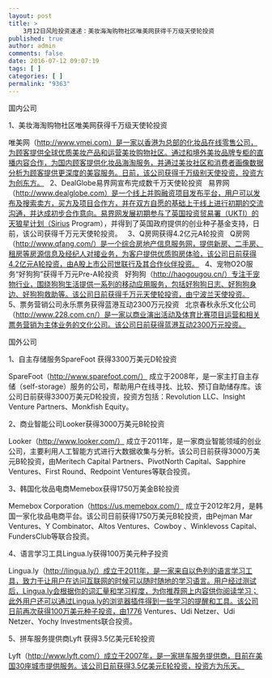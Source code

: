 ```yaml
---
layout: post
title: >
    3月12日风险投资速递：美妆海淘购物社区唯美网获得千万级天使轮投资
published: true
author: admin
comments: false
date: 2016-07-12 09:07:19
tags: [ ]
categories: [ ]
permalink: "9363"
---
```



国内公司

1、美妆海淘购物社区唯美网获得千万级天使轮投资

唯美网（http://www.vmei.com）是一家以香港为总部的化妆品在线零售公司，为顾客提供全球优质美妆产品和运营美妆购物社区。通过和境外美妆品牌专柜的直播内容合作，为国内顾客提供化妆品海淘服务，并通过美妆社区和消费者画像数据分析为顾客提供更深度的美容服务。日前，该公司获得千万级别天使投资，投资方为创东方。   2、DealGlobe易界网宣布完成数千万天使轮投资   易界网（http://www.dealglobe.com）是一个线上并购融资项目发布平台，用户可以发布及搜索卖方，买方及项目合作方，并在双方自愿的基础上于线上进行初期的交流沟通，并达成初步合作意向。易界网发展初期参与了英国投资贸易署（UKTI）的天狼星计划（Sirius Program），并得到了英国政府提供的创业种子基金支持，日前，该公司获得千万元天使轮投资。   3、Q房网获得4.2亿元A轮投资   Q房网（http://www.qfang.com/）是一个综合房地产信息服务网，提供新房、二手房、租房等房源信息及经纪人对接业务，为客户提供优质购房体验，该公司日前获得4.2亿元A轮投资，由A股上市公司世联行及其合作伙伴投资。   4、宠物O2O服务“好狗狗”获得千万元Pre-A轮投资   好狗狗（http://haogougou.cn/）专注于宠物行业，围绕狗狗生活提供一系列的移动应用服务，包括好狗狗日志、好狗狗身边、好狗狗救助等。该公司日前获得千万元天使轮投资，由宁波兰天使投资。   5、票务营销公司永乐票务获得蓝港互动2300万元投资   北京春秋永乐文化公司（http://www.228.com.cn/）是一家以商业演出活动及体育比赛项目运营和相关票务营销为主体业务的文化公司。该公司日前获得蓝港互动2300万元投资。

国外公司

1、自主存储服务SpareFoot 获得3300万美元D轮投资

SpareFoot（http://www.sparefoot.com/） 成立于2008年，是一家主打自主存储（self-storage）服务的公司，帮助用户在线寻找、比较、预订自助储存库。该公司日前获得3300万美元D轮投资，投资方包括：Revolution LLC、Insight Venture Partners、Monkfish Equity。

2、商业智能公司Looker获得3000万美元B轮投资

Looker（http://www.looker.com/） 成立于2011年，是一家商业智能领域的创业公司，主要利用人工智能方式进行大数据收集与分析。该公司日前获得3000万美元B轮投资，由Meritech Capital Partners、PivotNorth Capital、Sapphire Ventures、First Round、Redpoint Ventures等联合投资。

3、韩国化妆品电商Memebox获得1750万美金B轮投资

Memebox Corporation（https://us.memebox.com/） 成立于2012年2月，是韩国一家化妆品电商平台。该公司日前获得1750万美元B轮投资，由Pejman Mar Ventures、Y Combinator、Altos Ventures、Cowboy 、Winklevoss Capital、FundersClub等联合投资。

4、语言学习工具Lingua.ly获得100万美元种子投资

Lingua.ly（http://lingua.ly/）成立于2011年，是一家来自以色列的语言学习工具，致力于让用户在访问互联网的时候可以随时随地的学习语言。用户经过测试后，Lingua.ly会根据你的词汇量和学习程度，为你推荐网上内容供你阅读学习；此外用户还可以通过Lingua.ly的浏览器插件得到一些学习的提醒和工具。该公司日前再次获得100万美元种子投资，由1776 Ventures、Udi Netzer、Udi Netzer、Yochy Investments联合投资。

5、拼车服务提供商Lyft 获得3.5亿美元E轮投资

Lyft（http://www.lyft.com/）成立于2007年，是一家拼车服务提供商，目前在美国30座城市提供服务。该公司日前获得3.5亿美元E轮投资，投资方为乐天。